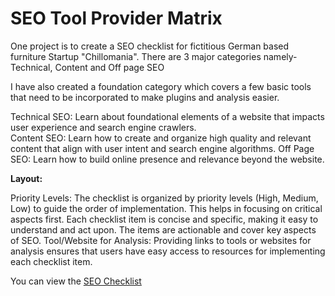 # SEO Tool Provider Matrix

One project is to create a SEO checklist for fictitious German based furniture Startup "Chillomania".
There are 3 major categories namely- Technical, Content and Off page SEO

I have also created a foundation category which covers a few basic tools that need to be incorporated to make plugins and analysis easier.

Technical SEO: Learn about foundational elements of a website that impacts user experience and search engine crawlers.  
Content SEO: Learn how to create and organize high quality and relevant content that align with user intent and search engine algorithms.
Off Page SEO: Learn how to build online presence and relevance beyond the website.

**Layout:**

Priority Levels: The checklist is organized by priority levels (High, Medium, Low) to guide the order of implementation. This helps in focusing on critical aspects first.
Each checklist item is concise and specific, making it easy to understand and act upon. The items are actionable and cover key aspects of SEO.
Tool/Website for Analysis: Providing links to tools or websites for analysis ensures that users have easy access to resources for implementing each checklist item. 

You can view the <a href="https://docs.google.com/spreadsheets/d/12TINPkv3vvnUk_yYNwqczt2jWaBSQRHYHAxPlekD5Vs/edit?usp=sharing"> SEO Checklist
